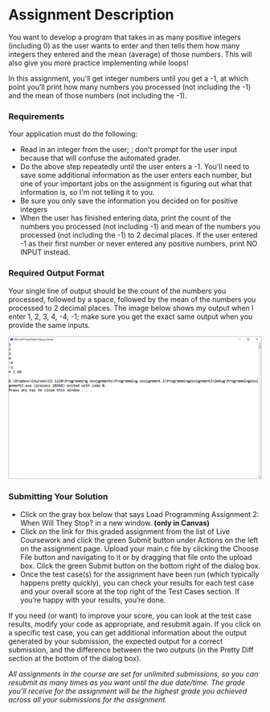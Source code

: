 # Assignment Description

You want to develop a program that takes in as many positive integers (including 0) as the user wants to enter and then tells them how many integers they entered and the mean (average) of those numbers. This will also give you more practice implementing while loops!

In this assignment, you'll get integer numbers until you get a -1, at which point you’ll print how many numbers you processed (not including the -1) and the mean of those numbers (not including the -1).

### Requirements

Your application must do the following:

- Read in an integer from the user; ; don't prompt for the user input because that will confuse the automated grader.
- Do the above step repeatedly until the user enters a -1. You'll need to save some additional information as the user enters each number, but one of your important jobs on the assignment is figuring out what that information is, so I'm not telling it to you.
- Be sure you only save the information you decided on for positive integers
- When the user has finished entering data, print the count of the numbers you processed (not including -1) and mean of the numbers you processed (not including the -1) to 2 decimal places. If the user entered -1 as their first number or never entered any positive numbers, print NO INPUT instead.

### Required Output Format

Your single line of output should be the count of the numbers you processed, followed by a space, followed by the mean of the numbers you processed to 2 decimal places. The image below shows my output when I enter 1, 2, 3, 4, -4, -1; make sure you get the exact same output when you provide the same inputs.

![imageRef](Programming%20Assignment%202%20Example%20Output.png)

### Submitting Your Solution

- Click on the gray box below that says Load Programming Assignment 2: When Will They Stop? in a new window. **(only in Canvas)**
- Click on the link for this graded assignment from the list of Live Coursework and click the green Submit button under Actions on the left on the assignment page. Upload your main.c file by clicking the Choose File button and navigating to it or by dragging that file onto the upload box. Click the green Submit button on the bottom right of the dialog box.
- Once the test case(s) for the assignment have been run (which typically happens pretty quickly), you can check your results for each test case and your overall score at the top right of the Test Cases section. If you’re happy with your results, you’re done.

If you need (or want) to improve your score, you can look at the test case results, modify your code as appropriate, and resubmit again. If you click on a specific test case, you can get additional information about the output generated by your submission, the expected output for a correct submission, and the difference between the two outputs (in the Pretty Diff section at the bottom of the dialog box).

*All assignments in the course are set for unlimited submissions, so you can resubmit as many times as you want until the due date/time. The grade you’ll receive for the assignment will be the highest grade you achieved across all your submissions for the assignment.*
<br>

